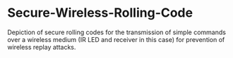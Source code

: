 # Secure-Wireless-Rolling-Code
Depiction of secure rolling codes for the transmission of simple commands over a wireless medium (IR LED and receiver in this case) for prevention of wireless replay attacks.
